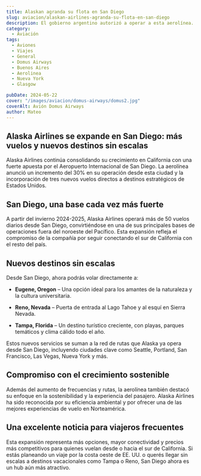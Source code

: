 ```yaml
---
title: Alaskan agranda su flota en San Diego
slug: aviacion/alaskan-airlines-agranda-su-flota-en-san-diego
description: El gobierno argentino autorizó a operar a esta aerolínea.
category:
  - Aviación
tags:
  - Aviones
  - Viajes
  - General
  - Domus Airways
  - Buenos Aires
  - Aerolinea
  - Nueva York
  - Glasgow

pubDate: 2024-05-22
cover: "/images/aviacion/domus-airways/domus2.jpg"
coverAlt: Avión Domus Airways
author: Mateo
---
```


## Alaska Airlines se expande en San Diego: más vuelos y nuevos destinos sin escalas
Alaska Airlines continúa consolidando su crecimiento en California con una fuerte apuesta por el Aeropuerto Internacional de San Diego. La aerolínea anunció un incremento del 30% en su operación desde esta ciudad y la incorporación de tres nuevos vuelos directos a destinos estratégicos de Estados Unidos.

## San Diego, una base cada vez más fuerte
A partir del invierno 2024-2025, Alaska Airlines operará más de 50 vuelos diarios desde San Diego, convirtiéndose en una de sus principales bases de operaciones fuera del noroeste del Pacífico. Esta expansión refleja el compromiso de la compañía por seguir conectando el sur de California con el resto del país.

## Nuevos destinos sin escalas
Desde San Diego, ahora podrás volar directamente a:

* **Eugene, Oregon** – Una opción ideal para los amantes de la naturaleza y la cultura universitaria.

* **Reno, Nevada** – Puerta de entrada al Lago Tahoe y al esquí en Sierra Nevada.

* **Tampa, Florida** – Un destino turístico creciente, con playas, parques temáticos y clima cálido todo el año.

Estos nuevos servicios se suman a la red de rutas que Alaska ya opera desde San Diego, incluyendo ciudades clave como Seattle, Portland, San Francisco, Las Vegas, Nueva York y más.

## Compromiso con el crecimiento sostenible
Además del aumento de frecuencias y rutas, la aerolínea también destacó su enfoque en la sostenibilidad y la experiencia del pasajero. Alaska Airlines ha sido reconocida por su eficiencia ambiental y por ofrecer una de las mejores experiencias de vuelo en Norteamérica.

## Una excelente noticia para viajeros frecuentes
Esta expansión representa más opciones, mayor conectividad y precios más competitivos para quienes vuelan desde o hacia el sur de California. Si estás planeando un viaje por la costa oeste de EE. UU. o querés llegar sin escalas a destinos vacacionales como Tampa o Reno, San Diego ahora es un hub aún más atractivo.